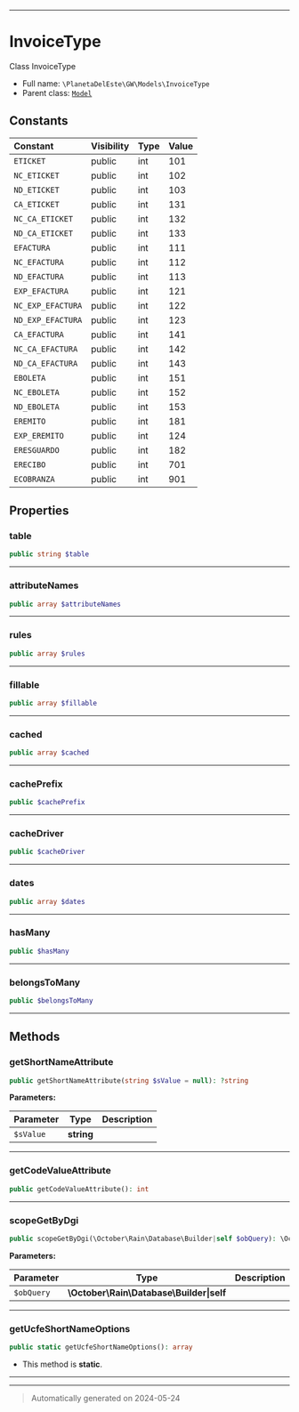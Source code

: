 ***

# InvoiceType

Class InvoiceType



* Full name: `\PlanetaDelEste\GW\Models\InvoiceType`
* Parent class: [`Model`](../../../Model.md)


## Constants

| Constant | Visibility | Type | Value |
|:---------|:-----------|:-----|:------|
|`ETICKET`|public|int|101|
|`NC_ETICKET`|public|int|102|
|`ND_ETICKET`|public|int|103|
|`CA_ETICKET`|public|int|131|
|`NC_CA_ETICKET`|public|int|132|
|`ND_CA_ETICKET`|public|int|133|
|`EFACTURA`|public|int|111|
|`NC_EFACTURA`|public|int|112|
|`ND_EFACTURA`|public|int|113|
|`EXP_EFACTURA`|public|int|121|
|`NC_EXP_EFACTURA`|public|int|122|
|`ND_EXP_EFACTURA`|public|int|123|
|`CA_EFACTURA`|public|int|141|
|`NC_CA_EFACTURA`|public|int|142|
|`ND_CA_EFACTURA`|public|int|143|
|`EBOLETA`|public|int|151|
|`NC_EBOLETA`|public|int|152|
|`ND_EBOLETA`|public|int|153|
|`EREMITO`|public|int|181|
|`EXP_EREMITO`|public|int|124|
|`ERESGUARDO`|public|int|182|
|`ERECIBO`|public|int|701|
|`ECOBRANZA`|public|int|901|

## Properties


### table



```php
public string $table
```






***

### attributeNames



```php
public array $attributeNames
```






***

### rules



```php
public array $rules
```






***

### fillable



```php
public array $fillable
```






***

### cached



```php
public array $cached
```






***

### cachePrefix



```php
public $cachePrefix
```






***

### cacheDriver



```php
public $cacheDriver
```






***

### dates



```php
public array $dates
```






***

### hasMany



```php
public $hasMany
```






***

### belongsToMany



```php
public $belongsToMany
```






***

## Methods


### getShortNameAttribute



```php
public getShortNameAttribute(string $sValue = null): ?string
```








**Parameters:**

| Parameter | Type | Description |
|-----------|------|-------------|
| `$sValue` | **string** |  |





***

### getCodeValueAttribute



```php
public getCodeValueAttribute(): int
```












***

### scopeGetByDgi



```php
public scopeGetByDgi(\October\Rain\Database\Builder|self $obQuery): \October\Rain\Database\Builder|self
```








**Parameters:**

| Parameter | Type | Description |
|-----------|------|-------------|
| `$obQuery` | **\October\Rain\Database\Builder&#124;self** |  |





***

### getUcfeShortNameOptions



```php
public static getUcfeShortNameOptions(): array
```



* This method is **static**.








***


***
> Automatically generated on 2024-05-24
